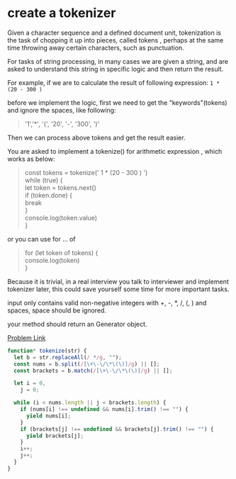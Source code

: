 # create a tokenizer

Given a character sequence and a defined document unit, tokenization is the task of chopping it up into pieces, called tokens , perhaps at the same time throwing away certain characters, such as punctuation.

For tasks of string processing, in many cases we are given a string, and are asked to understand this string in specific logic and then return the result.

For example, if we are to calculate the result of following expression: `1 * (20 - 300 )`

before we implement the logic, first we need to get the "keywords"(tokens) and ignore the spaces, like following:

> '1','\*', '(', '20', '-', '300', ')'

Then we can process above tokens and get the result easier.

You are asked to implement a tokenize() for arithmetic expression , which works as below:

> const tokens = tokenize(' 1 \* (20 - 300 ) ')<br>
> while (true) {<br>
> let token = tokens.next()<br>
> if (token.done) {<br>
> break<br>
> }<br>
> console.log(token.value)<br>
> }

or you can use for ... of

> for (let token of tokens) {<br>
> console.log(token) <br>
> }

Because it is trivial, in a real interview you talk to interviewer and implement tokenizer later, this could save yourself some time for more important tasks.

input only contains valid non-negative integers with +, -, \*, /, (, ) and spaces, space should be ignored.

your method should return an Generator object.

[Problem Link](https://bigfrontend.dev/problem/create-a-tokenizer)

```js
function* tokenize(str) {
  let b = str.replaceAll(/ */g, "");
  const nums = b.split(/[\+\-\/\*\(\)]/g) || [];
  const brackets = b.match(/[\+\-\/\*\(\)]/g) || [];

  let i = 0,
    j = 0;

  while (i < nums.length || j < brackets.length) {
    if (nums[i] !== undefined && nums[i].trim() !== "") {
      yield nums[i];
    }
    if (brackets[j] !== undefined && brackets[j].trim() !== "") {
      yield brackets[j];
    }
    i++;
    j++;
  }
}
```
